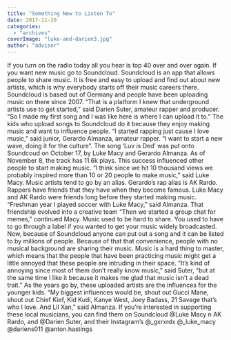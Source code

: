 ```yaml
---
title: "Something New to Listen To"
date: 2017-11-20
categories: 
  - "archives"
coverImage: "luke-and-darien3.jpg"
author: "adviser"
---
```


If you turn on the radio today all you hear is top 40 over and over again. If you want new music go to Soundcloud. Soundcloud is an app that allows people to share music. It is free and easy to upload and find out about new artists, which is why everybody starts off their music careers there. Soundcloud is based out of Germany and people have been uploading music on there since 2007. “That is a platform I knew that underground artists use to get started,” said Darien Suter, amateur rapper and producer. “So I made my first song and I was like here is where I can upload it to.” The kids who upload songs to Soundcloud do it because they enjoy making music and want to influence people. “I started rapping just cause I love music,” said junior, Gerardo Almanza, amateur rapper. “I want to start a new wave, doing it for the culture”. The song ‘Luv is Ded’ was put onto Soundcoud on October 17, by Luke Macy and Gerardo Almanza. As of November 8, the track has 11.6k plays. This success influenced other people to start making music. “I think since we hit 10 thousand views we probably inspired more than 10 or 20 people to make music,” said Luke Macy. Music artists tend to go by an alias. Gerardo’s rap alias is AK Rardo. Rappers have friends that they have when they become famous. Luke Macy and AK Rardo were friends long before they started making music. “Freshman year I played soccer with Luke Macy,” said Almanza. That friendship evolved into a creative team “Then we started a group chat for memes,” continued Macy. Music used to be hard to share. You used to have to go through a label if you wanted to get your music widely broadcasted. Now, because of Soundcloud anyone can put out a song and it can be listed to by millions of people. Because of that that convenience, people with no musical background are sharing their music. Music is a hard thing to master, which means that the people that have been practicing music might get a little annoyed that these people are intruding in their space. “It’s kind of annoying since most of them don’t really know music,” said Suter, “but at the same time I like it because it makes me glad that music isn’t a dead trait.” As the years go by, these uploaded artists are the influences for the younger kids. “My biggest influences would be, shout out Gucci Mane, shout out Chief Kief, Kid Kudi, Kanye West, Joey Badass, 21 Savage that’s who I love. And Lil Xan,” said Almanza. If you’re interested in supporting these local musicians, you can find them on Soundcloud @Luke Macy n AK Rardo, and @Darien Suter, and their Instagram’s @\_gxrxrdx @\_luke\_macy @dariens011 @anton.hastings
